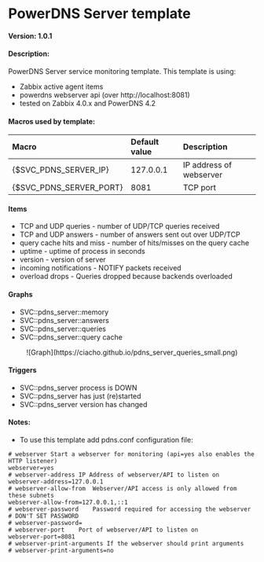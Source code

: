 # PowerDNS Server template
#### Version: 1.0.1

#### Description:
PowerDNS Server service monitoring template. This template is using:
- Zabbix active agent items
- powerdns webserver api (over http://localhost:8081)
- tested on Zabbix 4.0.x and PowerDNS 4.2

#### Macros used by template:
| Macro                    | Default value       | Description                                         |
| :----------------------- | :------------------ | :-------------------------------------------------- |
| {$SVC_PDNS_SERVER_IP}    | 127.0.0.1           | IP address of webserver                             |
| {$SVC_PDNS_SERVER_PORT}  | 8081                | TCP port                                            |

#### Items
- TCP and UDP queries - number of UDP/TCP queries received
- TCP and UDP answers - number of answers sent out over UDP/TCP
- query cache hits and miss - number of hits/misses on the query cache
- uptime - uptime of process in seconds
- version - version of server
- incoming notifications - NOTIFY packets received
- overload drops - Queries dropped because backends overloaded

#### Graphs
- SVC::pdns_server::memory
- SVC::pdns_server::answers
- SVC::pdns_server::queries
- SVC::pdns_server::query cache

<p align=center>
![Graph](https://ciacho.github.io/pdns_server_queries_small.png)
</p>

#### Triggers
- SVC::pdns_server process is DOWN
- SVC::pdns_server has just (re)started
- SVC::pdns_server version has changed


#### Notes:
- To use this template add pdns.conf configuration file:
```
# webserver	Start a webserver for monitoring (api=yes also enables the HTTP listener)
webserver=yes
# webserver-address	IP Address of webserver/API to listen on
webserver-address=127.0.0.1
# webserver-allow-from	Webserver/API access is only allowed from these subnets
webserver-allow-from=127.0.0.1,::1
# webserver-password	Password required for accessing the webserver
# DON'T SET PASSWORD
# webserver-password=
# webserver-port	Port of webserver/API to listen on
webserver-port=8081
# webserver-print-arguments	If the webserver should print arguments
# webserver-print-arguments=no
```
